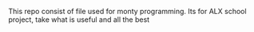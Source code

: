 This repo consist of file used for monty programming.
Its for ALX school project, take what is useful and all the best
